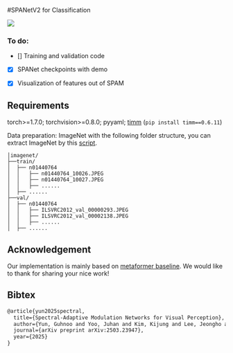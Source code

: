#SPANetV2 for Classification

<p align="left">
<a href="https://arxiv.org/abs/2503.23947" alt="arXiv">
    <img src="https://img.shields.io/badge/arXiv-2503.23947-b31b1b.svg?style=flat" /></a>
</p>

### To do:
- [] Training and validation code 
- [x] SPANet checkpoints with demo
- [x] Visualization of features out of SPAM


## Requirements

torch>=1.7.0; torchvision>=0.8.0; pyyaml; [timm](https://github.com/rwightman/pytorch-image-models) (`pip install timm==0.6.11`)

Data preparation: ImageNet with the following folder structure, you can extract ImageNet by this [script](https://gist.github.com/BIGBALLON/8a71d225eff18d88e469e6ea9b39cef4).

```
│imagenet/
├──train/
│  ├── n01440764
│  │   ├── n01440764_10026.JPEG
│  │   ├── n01440764_10027.JPEG
│  │   ├── ......
│  ├── ......
├──val/
│  ├── n01440764
│  │   ├── ILSVRC2012_val_00000293.JPEG
│  │   ├── ILSVRC2012_val_00002138.JPEG
│  │   ├── ......
│  ├── ......
```


## Acknowledgement 
Our implementation is mainly based on [metaformer baseline](https://github.com/sail-sg/metaformer). We would like to thank for sharing your nice work!


## Bibtex
```latex
@article{yun2025spectral,
  title={Spectral-Adaptive Modulation Networks for Visual Perception},
  author={Yun, Guhnoo and Yoo, Juhan and Kim, Kijung and Lee, Jeongho and Seo, Paul Hongsuck and Kim, Dong Hwan},
  journal={arXiv preprint arXiv:2503.23947},
  year={2025}
}
```

